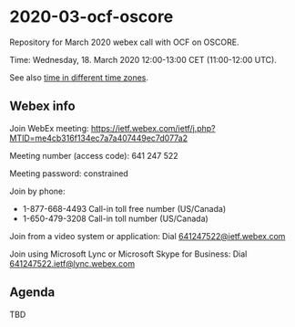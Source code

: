 # 2020-03-ocf-oscore

Repository for March 2020 webex call with OCF on OSCORE.

Time: Wednesday, 18. March 2020 12:00-13:00 CET (11:00-12:00 UTC).

See also [time in different time zones](https://www.timeanddate.com/worldclock/converter.html?iso=20200318T110000&p1=224&p2=165&p3=136&p4=37&p5=239&p6=101&p7=235&p8=240).

## Webex info
Join WebEx meeting: https://ietf.webex.com/ietf/j.php?MTID=me4cb316f134ec7a7a407449ec7d077a2

Meeting number (access code): 641 247 522
 
Meeting password: constrained

Join by phone:  
* 1-877-668-4493 Call-in toll free number (US/Canada)
* 1-650-479-3208 Call-in toll number (US/Canada)
 
Join from a video system or application: Dial 641247522@ietf.webex.com
 
Join using Microsoft Lync or Microsoft Skype for Business: Dial 641247522.ietf@lync.webex.com


## Agenda

TBD
